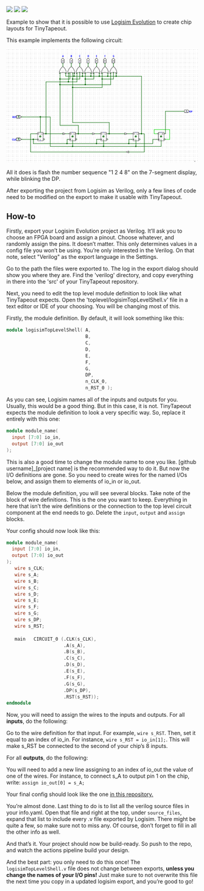 ![](../../workflows/gds/badge.svg) ![](../../workflows/docs/badge.svg) ![](../../workflows/test/badge.svg)

Example to show that it is possible to use [Logisim Evolution](https://github.com/logisim-evolution/logisim-evolution) to create chip layouts for TinyTapeout.

This example implements the following circuit:

![circuit](https://raw.githubusercontent.com/89Mods/tt02-logisim-example/main/circuit.png)

All it does is flash the number sequence "1 2 4 8" on the 7-segment display, while blinking the DP.

After exporting the project from Logisim as Verilog, only a few lines of code need to be modified on the export to make it usable with TinyTapeout.

## How-to

Firstly, export your Logisim Evolution project as Verilog. It’ll ask you to choose an FPGA board and assign a pinout. Choose whatever, and randomly assign the pins. It doesn’t matter. This only determines values in a config file you won’t be using. You’re only interested in the Verilog. On that note, select "Verilog" as the export language in the Settings.

Go to the path the files were exported to. The log in the export dialog should show you where they are. Find the 'verilog' directory, and copy everything in there into the 'src' of your TinyTapeout repository.

Next, you need to edit the top level module definition to look like what TinyTapeout expects. Open the 'toplevel/logisimTopLevelShell.v' file in a text editor or IDE of your choosing. You will be changing most of this.

Firstly, the module definition. By default, it will look something like this:

```verilog
module logisimTopLevelShell( A,
                             B,
                             C,
                             D,
                             E,
                             F,
                             G,
                             DP,
                             n_CLK_0,
                             n_RST_0 );
```

As you can see, Logisim names all of the inputs and outputs for you. Usually, this would be a good thing. But in this case, it is not. TinyTapeout expects the module definition to look a very specific way. So, replace it entirely with this one:

```verilog
module module_name(
  input [7:0] io_in,
  output [7:0] io_out
);
```

This is also a good time to change the module name to one you like. [github username]_[project name] is the recommended way to do it.
But now the I/O definitions are gone. So you need to create wires for the named I/Os below, and assign them to elements of io_in or io_out.

Below the module definition, you will see several blocks. Take note of the block of wire definitions. This is the one you want to keep. Everything in here that isn’t the wire definitions or the connection to the top level circuit component at the end needs to go. Delete the `input`, `output` and `assign` blocks.

Your config should now look like this:

```verilog
module module_name(
  input [7:0] io_in,
  output [7:0] io_out
);
   wire s_CLK;
   wire s_A;
   wire s_B;
   wire s_C;
   wire s_D;
   wire s_E;
   wire s_F;
   wire s_G;
   wire s_DP;
   wire s_RST;
   
   main   CIRCUIT_0 (.CLK(s_CLK),
                     .A(s_A),
                     .B(s_B),
                     .C(s_C),
                     .D(s_D),
                     .E(s_E),
                     .F(s_F),
                     .G(s_G),
                     .DP(s_DP),
                     .RST(s_RST));
endmodule
```

Now, you will need to assign the wires to the inputs and outputs. For all **inputs**, do the following:

Go to the wire definition for that input. For example, `wire s_RST`. Then, set it equal to an index of io_in. For instance, `wire s_RST = io_in[1];`. This will make s_RST be connected to the second of your chip’s 8 inputs.

For all **outputs**, do the following:

You will need to add a new line assigning to an index of io_out the value of one of the wires. For instance, to connect s_A to output pin 1 on the chip, write: `assign io_out[0] = s_A;`

Your final config should look like the one [in this repository.](https://github.com/AvalonSemiconductors/tt02-logisim-example/blob/main/src/toplevel/logisimTopLevelShell.v)

You’re almost done. Last thing to do is to list all the verilog source files in your info.yaml. Open that file and right at the top, under `source_files`, expand that list to include every .v file exported by Logisim. There might be quite a few, so make sure not to miss any. Of course, don’t forget to fill in all the other info as well.

And that’s it. Your project should now be build-ready. So push to the repo, and watch the actions pipeline build your design.

And the best part: you only need to do this once! The `logisimTopLevelShell.v` file does not change between exports, **unless you change the names of your I/O pins!** Just make sure to not overwrite this file the next time you copy in a updated logisim export, and you’re good to go!
